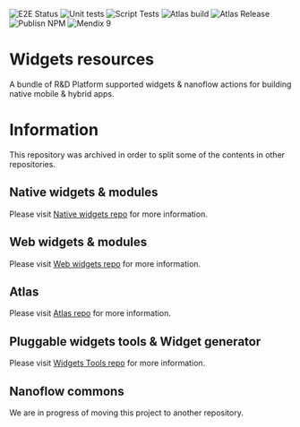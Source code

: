 ![E2E Status](https://github.com/mendix/widgets-resources/actions/workflows/WebAutomatedTests.yml/badge.svg?branch=master)
![Unit tests](https://github.com/mendix/widgets-resources/actions/workflows/UnitTests.yml/badge.svg?branch=master)
![Script Tests](https://github.com/mendix/widgets-resources/actions/workflows/ScriptTests.yml/badge.svg?branch=master)
![Atlas build](https://github.com/mendix/widgets-resources/actions/workflows/AtlasBuildTest.yml/badge.svg?branch=master)
![Atlas Release](https://github.com/mendix/widgets-resources/actions/workflows/AtlasReleaseThemeFiles.yml/badge.svg?branch=master)
![Publisn NPM](https://github.com/mendix/widgets-resources/actions/workflows/PublishNpm.yml/badge.svg?branch=master)
![Mendix 9](https://img.shields.io/badge/mendix-9.0.5-brightgreen.svg)

# Widgets resources

A bundle of R&D Platform supported widgets & nanoflow actions for building native mobile & hybrid apps.

# Information

This repository was archived in order to split some of the contents in other repositories.

## Native widgets & modules

Please visit [Native widgets repo](https://github.com/mendix/native-widgets) for more information.

## Web widgets & modules

Please visit [Web widgets repo](https://github.com/mendix/web-widgets) for more information.

## Atlas

Please visit [Atlas repo](https://github.com/mendix/atlas) for more information.

## Pluggable widgets tools & Widget generator

Please visit [Widgets Tools repo](https://github.com/mendix/widgets-tools) for more information.

## Nanoflow commons

We are in progress of moving this project to another repository.
